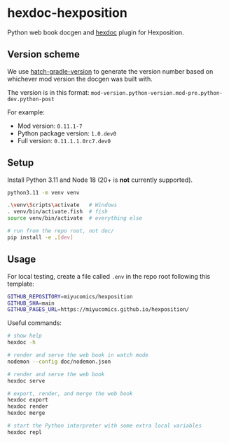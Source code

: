 # hexdoc-hexposition

Python web book docgen and [hexdoc](https://pypi.org/project/hexdoc) plugin for Hexposition.

## Version scheme

We use [hatch-gradle-version](https://pypi.org/project/hatch-gradle-version) to generate the version number based on whichever mod version the docgen was built with.

The version is in this format: `mod-version.python-version.mod-pre.python-dev.python-post`

For example:
* Mod version: `0.11.1-7`
* Python package version: `1.0.dev0`
* Full version: `0.11.1.1.0rc7.dev0`

## Setup

Install Python 3.11 and Node 18 (20+ is **not** currently supported).

```sh
python3.11 -m venv venv

.\venv\Scripts\activate   # Windows
. venv/bin/activate.fish  # fish
source venv/bin/activate  # everything else

# run from the repo root, not doc/
pip install -e .[dev]
```

## Usage

For local testing, create a file called `.env` in the repo root following this template:
```sh
GITHUB_REPOSITORY=miyucomics/hexposition
GITHUB_SHA=main
GITHUB_PAGES_URL=https://miyucomics.github.io/hexposition/
```

Useful commands:
```sh
# show help
hexdoc -h

# render and serve the web book in watch mode
nodemon --config doc/nodemon.json

# render and serve the web book
hexdoc serve

# export, render, and merge the web book
hexdoc export
hexdoc render
hexdoc merge

# start the Python interpreter with some extra local variables
hexdoc repl
```
